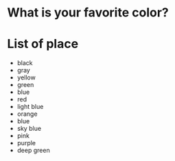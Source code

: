 # What is your favorite color?

# List of place
- black
- gray
- yellow
- green
- blue
- red
- light blue
- orange
- blue
- sky blue
- pink
- purple
- deep green

